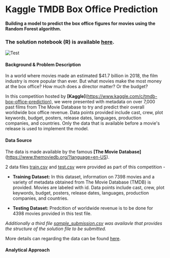 # Kaggle TMDB Box Office Prediction
**Building a model to predict the box office figures for movies using the Random Forest algorithm.**

### The solution notebook (R) is available [here](https://meenal-narsinghani.github.io/Kaggle-TMDB-BO-Prediction/Kaggle-TMDB_BO_Prediction.html).

![Test](https://i.imgur.com/nCUVhIO.jpg)


#### Background & Problem Description

In a world where movies made an estimated $41.7 billion in 2018, the film industry is more popular than ever. But what movies make the most money at the box office? How much does a director matter? Or the budget?

In this competition hosted by **[Kaggle]**(https://www.kaggle.com/c/tmdb-box-office-prediction), we were presented with metadata on over 7,000 past films from The Movie Database to try and predict their overall worldwide box office revenue. Data points provided include cast, crew, plot keywords, budget, posters, release dates, languages, production companies, and countries. Only the data that is available before a movie's release is used to implement the model.

#### Data Source

The data is made available by the famous **[The Movie Database]**(https://www.themoviedb.org/?language=en-US). 

2 data files [train.csv](train.csv) and [test.csv](test.csv) were provided as part of this competition - 

  * **Training Dataset:** In this dataset, information on 7398 movies and a variety of metadata obtained from The Movie Database (TMDB) is provided. Movies are labeled with id. Data points include cast, crew, plot keywords, budget, posters, release dates, languages, production companies, and countries.

  * **Testing Dataset:** Predcition of worldwide revenue is to be done for 4398 movies provided in this test file.

*Additionally a third file [sample_submission.csv](sample_submission.csv) was availavle that provides the structure of the solution file to be submitted.*

More details can regarding the data can be found [here](https://www.kaggle.com/c/tmdb-box-office-prediction/data).

#### Analytical Approach




